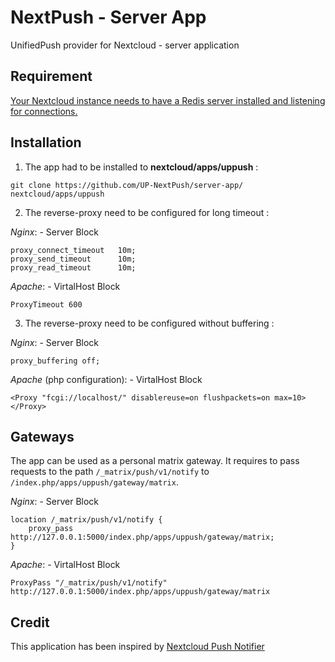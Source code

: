 # NextPush - Server App

UnifiedPush provider for Nextcloud - server application 

## Requirement

[Your Nextcloud instance needs to have a Redis server installed and listening for connections.](https://docs.nextcloud.com/server/latest/admin_manual/configuration_server/caching_configuration.html)

## Installation

1. The app had to be installed to __nextcloud/apps/uppush__ :

```
git clone https://github.com/UP-NextPush/server-app/ nextcloud/apps/uppush
```

2. The reverse-proxy need to be configured for long timeout :

_Nginx_: - Server Block
```
proxy_connect_timeout   10m;
proxy_send_timeout      10m;
proxy_read_timeout      10m;
```

_Apache_: - VirtalHost Block
```
ProxyTimeout 600
```

3. The reverse-proxy need to be configured without buffering :

_Nginx_: - Server Block
```
proxy_buffering off;
```

_Apache_ (php configuration): - VirtalHost Block
```
<Proxy "fcgi://localhost/" disablereuse=on flushpackets=on max=10>
</Proxy>
```

## Gateways

The app can be used as a personal matrix gateway. It requires to pass requests to the path `/_matrix/push/v1/notify` to `/index.php/apps/uppush/gateway/matrix`.

_Nginx_: - Server Block
```
location /_matrix/push/v1/notify {
    proxy_pass http://127.0.0.1:5000/index.php/apps/uppush/gateway/matrix;
}
```

_Apache_: - VirtalHost Block
```
ProxyPass "/_matrix/push/v1/notify" http://127.0.0.1:5000/index.php/apps/uppush/gateway/matrix
```

## Credit

This application has been inspired by [Nextcloud Push Notifier](https://gitlab.com/Nextcloud-Push/direct-push-proxy-v2)
